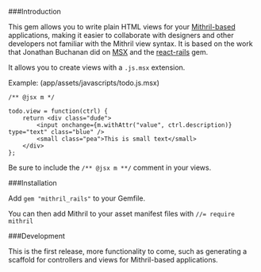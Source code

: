 ###Introduction

This gem allows you to write plain HTML views for your [Mithril-based](https://github.com/lhorie/mithril.js) applications, making it easier to collaborate with designers and other developers not familiar with the Mithril view syntax. It is based on the work that Jonathan Buchanan did on [MSX](https://github.com/insin/msx) and the [react-rails](https://github.com/reactjs/react-rails) gem.

It allows you to create views with a `.js.msx` extension.


Example: (app/assets/javascripts/todo.js.msx)
```
/** @jsx m */

todo.view = function(ctrl) {
    return <div class="dude">
        <input onchange={m.withAttr("value", ctrl.description)} type="text" class="blue" />
        <small class="pea">This is small text</small>
    </div>
};
```

Be sure to include the `/** @jsx m **/` comment in your views.

###Installation

Add `gem "mithril_rails"` to your Gemfile.

You can then add Mithril to your asset manifest files with `//= require mithril`

###Development

This is the first release, more functionality to come, such as generating a scaffold for controllers and views for Mithril-based applications.
